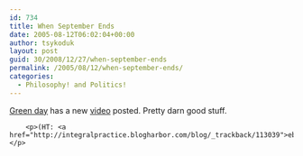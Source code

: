 ```yaml
---
id: 734
title: When September Ends
date: 2005-08-12T06:02:04+00:00
author: tsykoduk
layout: post
guid: 30/2008/12/27/when-september-ends
permalink: /2005/08/12/when-september-ends/
categories:
  - Philosophy! and Politics!
---
```

<p><a href="http://www.greenday.com/">Green day</a> has a new <a href="http://www.warnerreprise.com/qt-ref/greenday_wakemeupwhenseptemberends-video_ref.mov">video</a> posted. Pretty darn good stuff.</p>


		<p>(HT: <a href="http://integralpractice.blogharbor.com/blog/_trackback/113039">ebuddha</a>)</p>